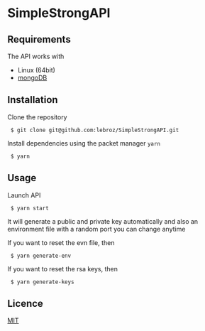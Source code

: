 # SimpleStrongAPI

## Requirements

The API works with

* Linux (64bit)
* [mongoDB](https://www.mongodb.com/fr)

## Installation

Clone the repository

```
 $ git clone git@github.com:lebroz/SimpleStrongAPI.git
```

Install dependencies using the packet manager `yarn`

```
 $ yarn
```

## Usage

Launch API

```
 $ yarn start
```
It will generate a public and private key automatically and also an environment file with a random port you can change anytime

If you want to reset the evn file, then

```
 $ yarn generate-env
```
If you want to reset the rsa keys, then

```
 $ yarn generate-keys
```
## Licence

[MIT](https://choosealicense.com/licenses/mit/)
